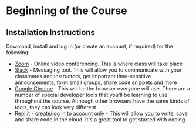 # Beginning of the Course

## Installation Instructions

Download, install and log in (or create an account, if required) for the following:

- [Zoom](https://zoom.us/download) - Online video conferencing. This is where class will take place
- [Slack](https://slack.com/help/articles/207677868-Download-Slack-for-Mac) - Messaging tool. This will allow you to communicate with your classmates and instructors, get important time-sensitive announcements, form small groups, share code snippets and more
- [Google Chrome](https://www.google.com/chrome/) - This will be the browser everyone will use. There are a number of special developer tools that you'll be learning to use throughout the course. Although other browsers have the same kinds of tools, they can look very different
- [Repl.it - create/log in to account only](https://replit.com/) - This will allow you to write, save and share code in the cloud. It's a great tool to get started with coding
